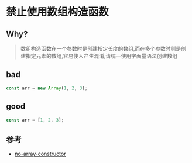 # 禁止使用数组构造函数

## Why?

> 数组构造函数在一个参数时是创建指定长度的数组,而在多个参数时则是创建指定元素的数组,容易使人产生混淆,请统一使用字面量语法创建数组

## bad

```ts
const arr = new Array(1, 2, 3);
```

## good

```ts
const arr = [1, 2, 3];
```

## 参考

- [no-array-constructor](https://typescript-eslint.io/rules/no-array-constructor)
